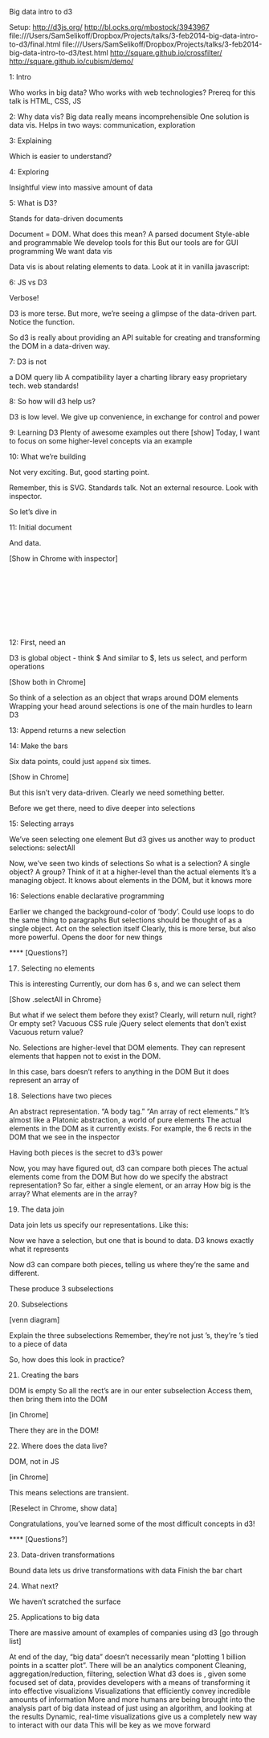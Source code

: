 Big data intro to d3

Setup:
http://d3js.org/
http://bl.ocks.org/mbostock/3943967
file:///Users/SamSelikoff/Dropbox/Projects/talks/3-feb2014-big-data-intro-to-d3/final.html
file:///Users/SamSelikoff/Dropbox/Projects/talks/3-feb2014-big-data-intro-to-d3/test.html
http://square.github.io/crossfilter/
http://square.github.io/cubism/demo/

1: Intro

Who works in big data?
Who works with web technologies?
Prereq for this talk is HTML, CSS, JS

2: Why data vis?
Big data really means incomprehensible
One solution is data vis. Helps in two ways: communication, exploration

3: Explaining

Which is easier to understand?

4: Exploring

Insightful view into massive amount of data

5: What is D3? 

Stands for data-driven documents

Document = DOM. What does this mean? 
A parsed document
Style-able and programmable
We develop tools for this
But our tools are for GUI programming
We want data vis

Data vis is about relating elements to data. Look at it in vanilla javascript:

6: JS vs D3

Verbose!

D3 is more terse. But more, we’re seeing a glimpse of the data-driven part. Notice the function.

So d3 is really about providing an API suitable for creating and transforming the DOM in a data-driven way.

7: D3 is not

a DOM query lib
A compatibility layer
a charting library
easy
proprietary tech. web standards!

8: So how will d3 help us?

D3 is low level. 
We give up convenience, in exchange for control and power

9: Learning D3
Plenty of awesome examples out there
[show]
Today, I want to focus on some higher-level concepts via an example

10: What we’re building

Not very exciting. But, good starting point.

Remember, this is SVG. Standards talk. 
Not an external resource. Look with inspector.

So let’s dive in

11: Initial document

And data.

[Show in Chrome with inspector]

12: First, need an <svg>

D3 is global object - think $
And similar to $, lets us select, and perform operations

[Show both in Chrome]

So think of a selection as an object that wraps around DOM elements
Wrapping your head around selections is one of the main hurdles to learn D3

13: Append returns a new selection

14: Make the bars

Six data points, could just `append` six times.

[Show in Chrome]

But this isn’t very data-driven. Clearly we need something better.

Before we get there, need to dive deeper into selections

15: Selecting arrays

We’ve seen selecting one element
But d3 gives us another way to product selections: selectAll

Now, we’ve seen two kinds of selections
So what is a selection? A single object? A group?
Think of it at a higher-level than the actual elements
It’s a managing object. 
It knows about elements in the DOM, 
but it knows more

16: Selections enable declarative programming

Earlier we changed the background-color of ‘body’.
Could use loops to do the same thing to paragraphs
But selections should be thought of as a single object. Act on the selection itself
Clearly, this is more terse, but also more powerful.
Opens the door for new things


**** [Questions?]


17. Selecting no elements

This is interesting
Currently, our dom has 6 <rect>s, and we can select them

[Show .selectAll in Chrome}

But what if we select them before they exist?
Clearly, will return null, right? Or empty set?
Vacuous CSS rule
jQuery select elements that don’t exist
Vacuous return value?

No. Selections are higher-level that DOM elements. They can represent elements that happen not to exist in the DOM.

In this case, bars doesn’t refers to anything in the DOM
But it does represent an array of <rect>

18. Selections have two pieces

An abstract representation. “A body tag.” “An array of rect elements.” It’s almost like a Platonic abstraction, a world of pure elements
The actual elements in the DOM as it currently exists. For example, the 6 rects in the DOM that we see in the inspector

Having both pieces is the secret to d3’s power

Now, you may have figured out, d3 can compare both pieces
The actual elements come from the DOM
But how do we specify the abstract representation?
So far, either a single element, or an array
How big is the array? What elements are in the array?

19. The data join

Data join lets us specify our representations. Like this:

Now we have a selection, but one that is bound to data. 
D3 knows exactly what it represents

Now d3 can compare both pieces, telling us where they’re the same and different.

These produce 3 subselections

20. Subselections

[venn diagram]

Explain the three subselections
Remember, they’re not just <rect>’s, they’re <rect>’s tied to a piece of data

So, how does this look in practice?

21. Creating the bars

DOM is empty
So all the rect’s are in our enter subselection
Access them, then bring them into the DOM

[in Chrome]

There they are in the DOM!

22. Where does the data live?

DOM, not in JS

[in Chrome]

This means selections are transient.

[Reselect in Chrome, show data]

Congratulations, you’ve learned some of the most difficult concepts in d3!



**** [Questions?]

23. Data-driven transformations

Bound data lets us drive transformations with data
Finish the bar chart

24. What next?

We haven’t scratched the surface

25. Applications to big data

There are massive amount of examples of companies using d3
[go through list]

At end of the day, “big data” doesn’t necessarily mean “plotting 1 billion points in a scatter plot”. 
There will be an analytics component
Cleaning, aggregation/reduction, filtering, selection
What d3 does is , given some focused set of data, provides developers with a means of transforming it into effective visualizions
Visualizations that efficiently convey incredible amounts of information
More and more humans are being brought into the analysis part of big data
instead of just using an algorithm, and looking at the results
Dynamic, real-time visualizations give us a completely new way to interact with our data
This will be key as we move forward 